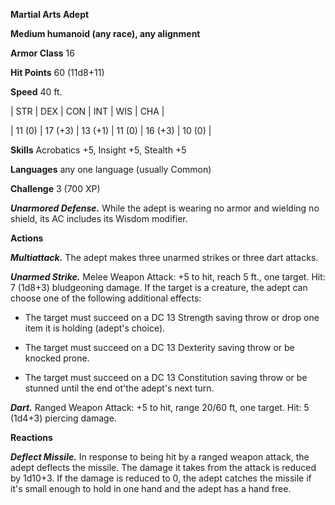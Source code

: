 **Martial Arts Adept**

**Medium humanoid (any race), any alignment**

**Armor Class** 16

**Hit Points** 60 (11d8+11)

**Speed** 40 ft.

|   STR   |   DEX   |   CON   |   INT   |   WIS   |   CHA   |
  
| 11 (0) | 17 (+3) | 13 (+1) | 11 (0) | 16 (+3) | 10 (0) |

**Skills** Acrobatics +5, Insight +5, Stealth +5

**Languages** any one language (usually Common)

**Challenge** 3 (700 XP)

***Unarmored Defense.*** While the adept is wearing no armor and wielding no shield, its AC includes its Wisdom modifier.

**Actions**

***Multiattack.*** The adept makes three unarmed strikes or three dart attacks.

***Unarmed Strike.*** Melee Weapon Attack: +5 to hit, reach 5 ft., one target. Hit: 7 (1d8+3) bludgeoning damage. If the target is a creature, the adept can choose one of the following additional effects:

* The target must succeed on a DC 13 Strength saving throw or drop one item it is holding (adept's choice).

* The target must succeed on a DC 13 Dexterity saving throw or be knocked prone.

* The target must succeed on a DC 13 Constitution saving throw or be stunned until the end ot'the adept's next turn.

***Dart.*** Ranged Weapon Attack: +5 to hit, range 20/60 ft, one target. Hit: 5 (1d4+3) piercing damage.

**Reactions**

***Deflect Missile.*** In response to being hit by a ranged weapon attack, the adept deflects the missile. The damage it takes from the attack is reduced by 1d10+3. If the damage is reduced to 0, the adept catches the missile if it's small enough to hold in one hand and the adept has a hand free.

